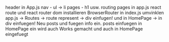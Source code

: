 header in App.js
nav - ul -> li
pages - h1 usw.
routing pages in app.js
react route und react router dom installieren
BrowserRouter in index.js umvinklen
app.js -> Routes -> route
represent -> div einfugen! und in HomePage -> in div <Represent> einfuegen!
Neu posts und fuegen info ein. 
posts einfuegen in HomePage ein
wird auch Works gemacht und auch in HomePage eingefuegt